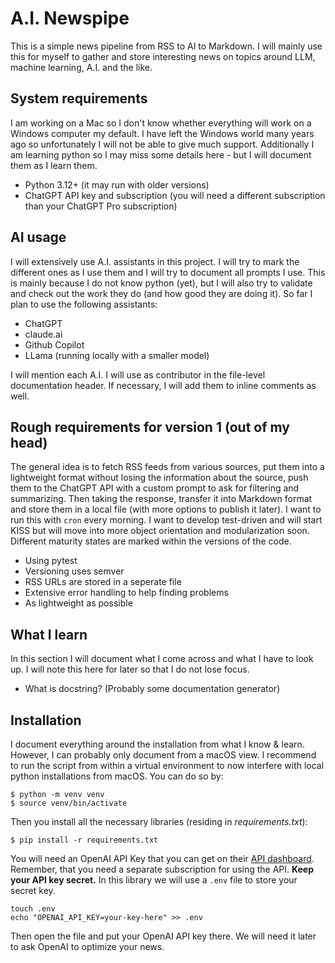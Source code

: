 # A.I. Newspipe

This is a simple news pipeline from RSS to AI to Markdown. I will mainly use this for myself to gather and store interesting news on topics around LLM, machine learning, A.I. and the like.

## System requirements

I am working on a Mac so I don't know whether everything will work on a Windows computer my default. I have left the Windows world many years ago so unfortunately I will not be able to give much support. Additionally I am learning python so I may miss some details here - but I will document them as I learn them.

* Python 3.12+ (it may run with older versions)
* ChatGPT API key and subscription (you will need a different subscription than your ChatGPT Pro subscription)

## AI usage

I will extensively use A.I. assistants in this project. I will try to mark the different ones as I use them and I will try to document all prompts I use. This is mainly because I do not know python (yet), but I will also try to validate and check out the work they do (and how good they are doing it). So far I plan to use the following assistants:

* ChatGPT
* claude.ai
* Github Copilot
* LLama (running locally with a smaller model)

I will mention each A.I. I will use as contributor in the file-level documentation header. If necessary, I will add them to inline comments as well.

## Rough requirements for version 1 (out of my head)

The general idea is to fetch RSS feeds from various sources, put them into a lightweight format without losing the information about the source, push them to the ChatGPT API with a custom prompt to ask for filtering and summarizing. Then taking the response, transfer it into Markdown format and store them in a local file (with more options to publish it later). I want to run this with `cron` every morning. I want to develop test-driven and will start KISS but will move into more object orientation and modularization soon. Different maturity states are marked within the versions of the code.

* Using pytest
* Versioning uses semver
* RSS URLs are stored in a seperate file
* Extensive error handling to help finding problems
* As lightweight as possible

## What I learn

In this section I will document what I come across and what I have to look up. I will note this here for later so that I do not lose focus.

* What is docstring? (Probably some documentation generator)

## Installation

I document everything around the installation from what I know & learn. However, I can probably only document from a macOS view. I recommend to run the script from within a virtual environment to now interfere with local python installations from macOS. You can do so by:

    $ python -m venv venv
    $ source venv/bin/activate

Then you install all the necessary libraries (residing in _requirements.txt_):

    $ pip install -r requirements.txt

You will need an OpenAI API Key that you can get on their [API dashboard](https://platform.openai.com/). Remember, that you need a separate subscription for using the API. **Keep your API key secret.** In this library we will use a `.env` file to store your secret key.

    touch .env
    echo "OPENAI_API_KEY=your-key-here" >> .env

Then open the file and put your OpenAI API key there. We will need it later to ask OpenAI to optimize your news.